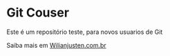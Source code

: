 # Git Couser

Este é um repositório teste, para novos usuarios de Git

Saiba mais em [Wilianjusten.com.br](http://willianjusten.com.br)
